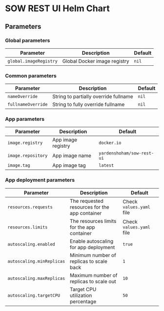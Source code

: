 # SOW REST UI Helm Chart

## Parameters

### Global parameters

| Parameter              | Description                  | Default |
| ---------------------- | ---------------------------- | ------- |
| `global.imageRegistry` | Global Docker image registry | `nil`   |

### Common parameters

| Parameter          | Description                           | Default |
| ------------------ | ------------------------------------- | ------- |
| `nameOverride`     | String to partially override fullname | `nil`   |
| `fullnameOverride` | String to fully override fullname     | `nil`   |

### App parameters

| Parameter          | Description        | Default                    |
| ------------------ | ------------------ | -------------------------- |
| `image.registry`   | App image registry | `docker.io`                |
| `image.repository` | App image name     | `yardenshoham/sow-rest-ui` |
| `image.tag`        | App image tag      | `latest`                   |

### App deployment parameters

| Parameter                 | Description                                   | Default                  |
| ------------------------- | --------------------------------------------- | ------------------------ |
| `resources.requests`      | The requested resources for the app container | Check `values.yaml` file |
| `resources.limits`        | The resources limits for the app container    | Check `values.yaml` file |
| `autoscaling.enabled`     | Enable autoscaling for app deployment         | `true`                   |
| `autoscaling.minReplicas` | Minimum number of replicas to scale back      | `1`                      |
| `autoscaling.maxReplicas` | Maximum number of replicas to scale out       | `10`                     |
| `autoscaling.targetCPU`   | Target CPU utilization percentage             | `50`                     |
